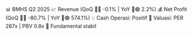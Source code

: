 📊 BMHS Q2 2025
📈 Revenue (QoQ 🔻🔴 -0.1% | YoY 🔼🟢 2.2%)
💰 Net Profit (QoQ 🔻🔴 -80.7% | YoY 🔼🟢 574.1%)
💡 Cash Operasi: Positif
🧮 Valuasi: PER 287x | PBV 0.8x
🧱 Fundamental stabil
